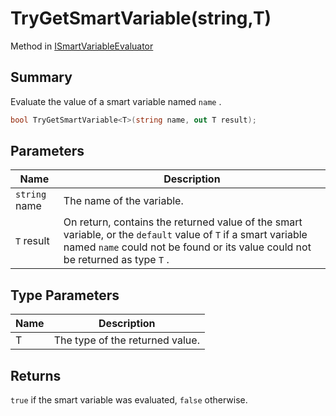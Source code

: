 # TryGetSmartVariable(string,T)

Method in [ISmartVariableEvaluator](yarn.ismartvariableevaluator.md)

## Summary

Evaluate the value of a smart variable named `name` .

```csharp
bool TryGetSmartVariable<T>(string name, out T result);
```

## Parameters

| Name          | Description                                                                                                                                                                                      |
| ------------- | ------------------------------------------------------------------------------------------------------------------------------------------------------------------------------------------------ |
| `string` name | The name of the variable.                                                                                                                                                                        |
| `T` result    | On return, contains the returned value of the smart variable, or the `default` value of `T` if a smart variable named `name` could not be found or its value could not be returned as type `T` . |

## Type Parameters

| Name | Description                     |
| ---- | ------------------------------- |
| T    | The type of the returned value. |

## Returns

`true` if the smart variable was evaluated, `false` otherwise.
